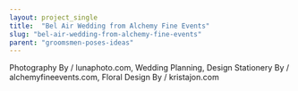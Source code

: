 ```yaml
---
layout: project_single
title:  "Bel Air Wedding from Alchemy Fine Events"
slug: "bel-air-wedding-from-alchemy-fine-events"
parent: "groomsmen-poses-ideas"
---
```

Photography By / lunaphoto.com, Wedding Planning, Design   Stationery By / alchemyfineevents.com, Floral Design By / kristajon.com